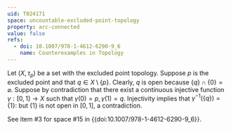 ```yaml
---
uid: T024171
space: uncountable-excluded-point-topology
property: arc-connected
value: false
refs:
  - doi: 10.1007/978-1-4612-6290-9_6
    name: Counterexamples in Topology
---
```

Let $(X, \tau_p)$ be a set with the excluded point topology. Suppose $p$ is the excluded point and that $q \in X \setminus \{p\}$. Clearly, $q$ is open because $\{q\}\cap \{0\}= \varnothing$. Suppose by contradiction that there exist a continuous injective function $\gamma:[0,1] \rightarrow X$ such that $\gamma(0)=p, \gamma(1)=q$. Injectivity implies that $\gamma^{-1}(\{q\})=\{1\}$: but $\{1\}$ is not open in $[0,1]$, a contradiction.

See item #3 for space #15 in {{doi:10.1007/978-1-4612-6290-9_6}}.
